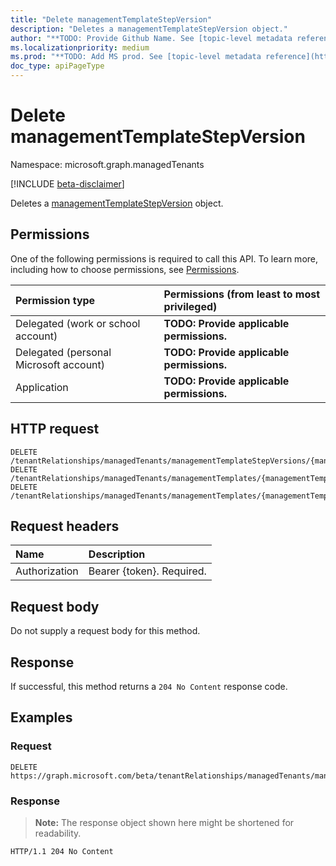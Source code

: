```yaml
---
title: "Delete managementTemplateStepVersion"
description: "Deletes a managementTemplateStepVersion object."
author: "**TODO: Provide Github Name. See [topic-level metadata reference](https://msgo.azurewebsites.net/add/document/guidelines/metadata.html#topic-level-metadata)**"
ms.localizationpriority: medium
ms.prod: "**TODO: Add MS prod. See [topic-level metadata reference](https://msgo.azurewebsites.net/add/document/guidelines/metadata.html#topic-level-metadata)**"
doc_type: apiPageType
---
```


# Delete managementTemplateStepVersion
Namespace: microsoft.graph.managedTenants

[!INCLUDE [beta-disclaimer](../../includes/beta-disclaimer.md)]

Deletes a [managementTemplateStepVersion](../resources/managedtenants-managementtemplatestepversion.md) object.

## Permissions
One of the following permissions is required to call this API. To learn more, including how to choose permissions, see [Permissions](/graph/permissions-reference).

|Permission type|Permissions (from least to most privileged)|
|:---|:---|
|Delegated (work or school account)|**TODO: Provide applicable permissions.**|
|Delegated (personal Microsoft account)|**TODO: Provide applicable permissions.**|
|Application|**TODO: Provide applicable permissions.**|

## HTTP request

<!-- {
  "blockType": "ignored"
}
-->
``` http
DELETE /tenantRelationships/managedTenants/managementTemplateStepVersions/{managementTemplateStepVersionId}
DELETE /tenantRelationships/managedTenants/managementTemplates/{managementTemplateId}/managementTemplateSteps/{managementTemplateStepId}/stepVersions/{managementTemplateStepVersionId}
DELETE /tenantRelationships/managedTenants/managementTemplates/{managementTemplateId}/managementTemplateSteps/{managementTemplateStepId}/stepVersions/{managementTemplateStepVersionId}/deployments/{managementTemplateStepDeploymentId}/templateStepVersion
```

## Request headers
|Name|Description|
|:---|:---|
|Authorization|Bearer {token}. Required.|

## Request body
Do not supply a request body for this method.

## Response

If successful, this method returns a `204 No Content` response code.

## Examples

### Request
<!-- {
  "blockType": "request",
  "name": "delete_managementtemplatestepversion"
}
-->
``` http
DELETE https://graph.microsoft.com/beta/tenantRelationships/managedTenants/managementTemplateStepVersions/{managementTemplateStepVersionId}
```


### Response
>**Note:** The response object shown here might be shortened for readability.
<!-- {
  "blockType": "response",
  "truncated": true
}
-->
``` http
HTTP/1.1 204 No Content
```

